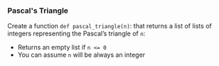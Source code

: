 ### Pascal's Triangle

Create a function `def pascal_triangle(n)`: that returns a list of lists of integers representing the Pascal’s triangle of `n`:

-   Returns an empty list if `n <= 0`
-   You can assume `n` will be always an integer
